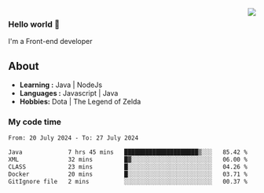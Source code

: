 <img align='right' src="https://github-readme-stats.vercel.app/api?username=jumodada&show_icons=true&theme=vue">

### Hello world 👋

I'm a Front-end developer 
    
## About
-  **Learning :** Java | NodeJs
-  **Languages :** Javascript | Java
-  **Hobbies:** Dota | The Legend of Zelda

### My code time

<!--START_SECTION:waka-->

```txt
From: 20 July 2024 - To: 27 July 2024

Java             7 hrs 45 mins   █████████████████████▒░░░   85.42 %
XML              32 mins         █▓░░░░░░░░░░░░░░░░░░░░░░░   06.00 %
CLASS            23 mins         █░░░░░░░░░░░░░░░░░░░░░░░░   04.26 %
Docker           20 mins         █░░░░░░░░░░░░░░░░░░░░░░░░   03.71 %
GitIgnore file   2 mins          ░░░░░░░░░░░░░░░░░░░░░░░░░   00.37 %
```

<!--END_SECTION:waka-->
